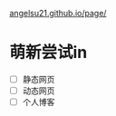 [angelsu21.github.io/page/](https://angelsu21.github.io/page/)
# 萌新尝试in
- [ ] 静态网页
- [ ] 动态网页
- [ ] 个人博客

